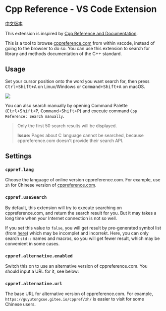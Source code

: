# Cpp Reference - VS Code Extension

[中文版本](README_zh.md)

This extension is inspired by [Cpp Reference and Documentation](https://marketplace.visualstudio.com/items?itemName=FederAndInk.cpp-reference-and-documentation).

This is a tool to browse [cppreference.com](https://cppreference.com) from within vscode, instead of going to the browser to do so. You can use this extension to search for library and methods documentation of the C++ standard.

## Usage

Set your cursor position onto the word you want search for, then press <kbd>Ctrl+Shift+A</kbd> on Linux/Windows or <kbd>Command+Shift+A</kbd> on macOS.

![](https://s1.ax1x.com/2020/09/02/w9nkKf.gif)

You can also search manually by opening Command Palette (<kbd>Ctrl+Shift+P</kbd>, <kbd>Command+Shift+P</kbd>) and execute command `Cpp Reference: Search manually`.

> Only the first 50 search results will be displayed.
>
> **Issue:** Pages about C language cannot be searched, because cppreference.com doesn't provide their search API.

## Settings

### `cppref.lang`

Choose the language of online version cppreference.com. For example, use `zh` for Chinese version of [cppreference.com](https://zh.cppreference.com).

### `cppref.useSearch`

By default, this extension will try to execute searching on cppreference.com, and return the search result for you. But it may takes a long time when your Internet connection is not so well.

If you set this value to `false`, you will get result by pre-generated symbol list (from [here](https://en.cppreference.com/w/cpp/symbol_index)) which may be incomplet and incorrekt. Here, you can only search `std::` names and macros, so you will get fewer result, which may be convenient in some cases.

### `cppref.alternative.enabled`

Switch this on to use an alternative version of cppreference.com. You should input a URL for it, see below:

### `cppref.alternative.url`

The base URL for alternative version of cppreference.com. For example, `https://guyutongxue.gitee.io/cppref/zh/` is easier to visit for some Chinese users.